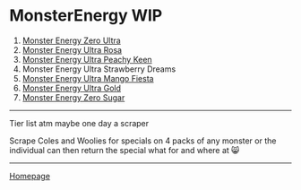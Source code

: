 # MonsterEnergy WIP
1. [Monster Energy Zero Ultra](https://www.woolworths.com.au/shop/productdetails/489787/monster-energy-ultra-can)
2. [Monster Energy Ultra Rosa](https://www.woolworths.com.au/shop/productdetails/124312/monster-energy-ultra-rosa-can)
3. [Monster Energy Ultra Peachy Keen](https://www.woolworths.com.au/shop/productdetails/391929/monster-ultra-peachy-keen-energy-drink)
4. Monster Energy Ultra Strawberry Dreams
5. [Monster Energy Ultra Mango Fiesta](https://www.woolworths.com.au/shop/productdetails/174492/monster-energy-drink-ultra-fiesta-mango-flavour)
6. [Monster Energy Ultra Gold](https://www.woolworths.com.au/shop/productdetails/220971/monster-energy-ultra-gold)
7. [Monster Energy Zero Sugar](https://www.coles.com.au/product/monster-energy-drink-zero-sugar-can-500ml-7717116) 

---
Tier list atm maybe one day a scraper

Scrape Coles and Woolies for specials on 4 packs of any monster  or the individual can then return the special what for and where at 😸


---
[Homepage](https://jtrenerry.github.io/)

